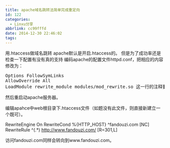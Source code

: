 ```yaml
---
title: apache域名跳转法简单完成重定向
id: 122
categories:
  - Linxu分享
abbrlink: cc99fffd
date: 2014-12-30 22:46:02
tags:
---
```


用.htaccess做域名跳转
apache默认是开启.htaccess的。
但是为了成功率还是检查一下配置有没有真的支持
编码apache的配置文件httpd.conf，把相应的内容修改为：
<pre>
Options FollowSymLinks
AllowOverride All
LoadModule rewrite_module modules/mod_rewrite.so 这一行的注释要去掉
</pre>
然后重启动apache服务器。

编辑apahce中web根目录下.htaccess文件（如题没有此文件，则直接新建立一个既可）。

RewriteEngine On
RewriteCond %{HTTP_HOST} ^fandouzi.com [NC]
RewriteRule ^(.*) http://www.fandouzi.com/ [R=301,L]

访问fandouzi.com同样会转向到www.fandouzi.com。